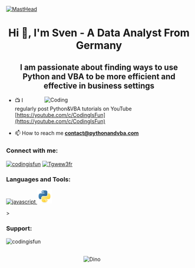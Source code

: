 [![MastHead](https://raw.githubusercontent.com/sven-bo/sven-bo/master/banner_crop.png)](https://youtube.com/c/codingisfun)

<h1 align="center">Hi 👋, I'm Sven - A Data Analyst From Germany</h1>

<h2 align="center">I am passionate about finding ways to use Python and VBA to be more efficient and effective in business settings</h3>

<img align="right" alt="Coding" width="400" src="https://cdn.dribbble.com/users/2646423/screenshots/5507196/computer.gif">

- 📺 I regularly post Python&VBA tutorials on YouTube [https://youtube.com/c/CodingIsFun](https://youtube.com/c/CodingIsFun)

- 📫 How to reach me **contact@pythonandvba.com**

<h3 align="left">Connect with me:</h3>
<p align="left">
<a href="https://www.youtube.com/c/codingisfun" target="blank"><img align="center" src="https://raw.githubusercontent.com/rahuldkjain/github-profile-readme-generator/master/src/images/icons/Social/youtube.svg" alt="codingisfun" height="30" width="40" /></a>
<a href="https://discord.gg/Tgwew3fr" target="blank"><img align="center" src="https://raw.githubusercontent.com/rahuldkjain/github-profile-readme-generator/master/src/images/icons/Social/discord.svg" alt="Tgwew3fr" height="30" width="40" /></a>
</p>

<h3 align="left">Languages and Tools:</h3>
<p align="left"> <a href="https://docs.microsoft.com/en-us/office/vba/api/overview/" target="_blank"> <img src="https://raw.githubusercontent.com/sven-bo/sven-bo/master/vba-logo.png" alt="javascript" width="40" height="40"/> </a> <a href="https://www.python.org" target="_blank"> <img src="https://raw.githubusercontent.com/devicons/devicon/master/icons/python/python-original.svg" alt="python" width="40" height="40"/> </a> </p>>


<h3 align="left">Support:</h3>
<p><a href="https://www.buymeacoffee.com/codingisfun"> <img align="left" src="https://cdn.buymeacoffee.com/buttons/v2/default-yellow.png" height="50" width="210" alt="codingisfun" /></a></p><br><br>

![Dino](https://raw.githubusercontent.com/sven-bo/sven-bo/master/dino.gif)

